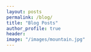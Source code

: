 ```yaml
---
layout: posts
permalink: /blog/
title: "Blog Posts"
author_profile: true
header:
image: "/images/mountain.jpg"
---
```

